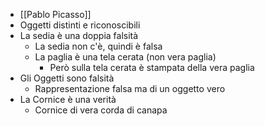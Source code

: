 - [[Pablo Picasso]]
- Oggetti distinti e riconoscibili
- La sedia è una doppia falsità
	- La sedia non c'è, quindi è falsa
	- La paglia è una tela cerata (non vera paglia)
		- Però sulla tela cerata è stampata della vera paglia
- Gli Oggetti sono falsità
	- Rappresentazione falsa ma di un oggetto vero
- La Cornice è una verità
	- Cornice di vera corda di canapa